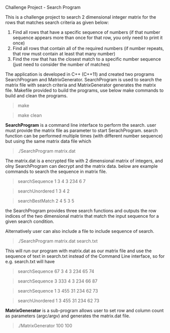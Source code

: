 Challenge Project - Search Program

This is a challenge project to search 2 dimensional integer matrix for the rows that matches search criteria as given below:

1. Find all rows that have a specific sequence of numbers (if that number sequence appears more than once for that row, you only need to print it once)
2. Find all rows that contain all of the required numbers (if number repeats, that row must contain at least that many number)
3. Find the row that has the closest match to a specific number sequence (just need to consider the number of matches)

The application is developed in C++ (C++11) and created two programs SearchProgram and MatrixGenerator. SearchProgram is used to search the matrix file with search criteria and MatrixGenerator generates the matrix file. Makefile provided to build the programs, use below make commands to build and clean the programs.

> make 

> make clean

**SearchProgram** is a command line interface to perform the search. user must provide the matrix file as parameter to start SerachProgram. search function can be performed multiple times (with different number sequence) but using the same matrix data file which 

> ./SearchProgram matrix.dat

The matrix.dat is a encrypted file with 2 dimensional matrix of integers, and olny SearchProgram can decrypt and the matrix data. below are example commands to search the sequence in matrix file. 

> searchSequence 1 3 4 3 234 6 7

> searchUnordered 1 3 4 2

> searchBestMatch 2 4 5 3 5

the SearchProgram provides three search functions and outputs the row indices of the two dimensional matrix that match the input sequence for a given search condition. 

Alternatively user can also include a file to include sequence of search.

> ./SearchProgram matrix.dat search.txt

This will run our program with matrix.dat as our matrix file and use the sequence of text in search.txt instead of the Command Line interface, so for e.g. search.txt will have

> searchSequence 67 3 4 3 234 65 74

> searchSequence 3 333 4 3 234 66 87

> searchSequence 1 3 455 31 234 62 73

> searchUnordered 1 3 455 31 234 62 73

**MatrixGenerator** is a sub-program allows user to set row and column count as parameters (argc/argv) and generates the matrix.dat file.

> ./MatrixGenerator 100 100

